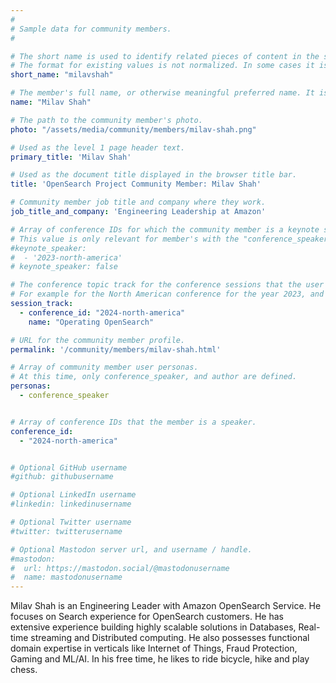 ```yaml
---
#
# Sample data for community members.
#

# The short name is used to identify related pieces of content in the site. For example it is used in the "authors" array of blog posts, and it is used in the "presenters" array for OpenSearch Conference sessions to identify who is speaking.
# The format for existing values is not normalized. In some cases it is "first-initial-of-first-name" + "last-name", or matching a GitHub username, or something all together random. What is important is that it is unique within the system.
short_name: "milavshah"

# The member's full name, or otherwise meaningful preferred name. It is used in the templates for presenting content authors as well as the name of conference speakers.
name: "Milav Shah"

# The path to the community member's photo.
photo: "/assets/media/community/members/milav-shah.png"

# Used as the level 1 page header text.
primary_title: 'Milav Shah'

# Used as the document title displayed in the browser title bar.
title: 'OpenSearch Project Community Member: Milav Shah'

# Community member job title and company where they work.
job_title_and_company: 'Engineering Leadership at Amazon'

# Array of conference IDs for which the community member is a keynote speaker, if any, or boolean false otherwise.
# This value is only relevant for member's with the "conference_speaker" user persona.
#keynote_speaker:
#  - '2023-north-america'
# keynote_speaker: false

# The conference topic track for the conference sessions that the user is a speaker. These are shaped as an array of value pairs mapping conference ID and name. 
# For example for the North American conference for the year 2023, and the "Community" track:
session_track: 
  - conference_id: "2024-north-america"
    name: "Operating OpenSearch"

# URL for the community member profile.
permalink: '/community/members/milav-shah.html'

# Array of community member user personas.
# At this time, only conference_speaker, and author are defined.
personas:
  - conference_speaker


# Array of conference IDs that the member is a speaker.
conference_id:
  - "2024-north-america"


# Optional GitHub username
#github: githubusername

# Optional LinkedIn username
#linkedin: linkedinusername

# Optional Twitter username
#twitter: twitterusername

# Optional Mastodon server url, and username / handle.
#mastodon:
#  url: https://mastodon.social/@mastodonusername
#  name: mastodonusername
---
```

Milav Shah is an Engineering Leader with Amazon OpenSearch Service. He focuses on Search experience for OpenSearch customers. He has extensive experience building highly scalable solutions in Databases, Real-time streaming and Distributed computing. He also possesses functional domain expertise in verticals like Internet of Things, Fraud Protection, Gaming and ML/AI. In his free time, he likes to ride bicycle, hike and play chess.
